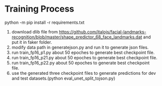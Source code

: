 # Training Process

python -m pip install -r requirements.txt

1. download dlib file from https://github.com/italojs/facial-landmarks-recognition/blob/master/shape_predictor_68_face_landmarks.dat and put it in faker folder.
2. modify data path in generatejson.py and run it to generate json files.
3. run train_fp16_p1.py about 50 epoches to generate best checkpoint file.
4. run train_fp16_p21.py about 50 epoches to generate best checkpoint file.
5. run train_fp16_p22.py about 50 epoches to generate best checkpoint file.
6. use the generated three checkpoint files to generate  predictions for dev and test datasets.(python eval_unet_split_tojson.py)
